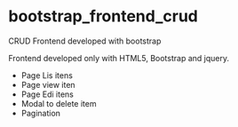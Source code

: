 # bootstrap_frontend_crud
CRUD Frontend developed with bootstrap 

Frontend developed only with HTML5, Bootstrap and jquery.
- Page Lis itens
- Page view iten
- Page Edi itens
- Modal to delete item
- Pagination

